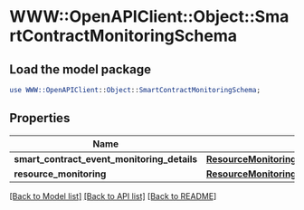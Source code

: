 # WWW::OpenAPIClient::Object::SmartContractMonitoringSchema

## Load the model package
```perl
use WWW::OpenAPIClient::Object::SmartContractMonitoringSchema;
```

## Properties
Name | Type | Description | Notes
------------ | ------------- | ------------- | -------------
**smart_contract_event_monitoring_details** | [**ResourceMonitoringSmartContractEventDetails**](ResourceMonitoringSmartContractEventDetails.md) |  | [optional] 
**resource_monitoring** | [**ResourceMonitoringDetails**](ResourceMonitoringDetails.md) |  | [optional] 

[[Back to Model list]](../README.md#documentation-for-models) [[Back to API list]](../README.md#documentation-for-api-endpoints) [[Back to README]](../README.md)


